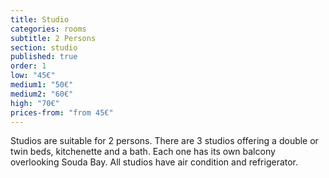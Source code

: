 ```yaml
---
title: Studio
categories: rooms
subtitle: 2 Persons
section: studio
published: true
order: 1
low: "45€"
medium1: "50€"
medium2: "60€"
high: "70€"
prices-from: "from 45€"
---
```


Studios are suitable for 2 persons. 
There are 3 studios offering a double or twin beds, kitchenette and a bath. 
Each one has its own balcony overlooking Souda Bay. All studios have air condition and refrigerator.


